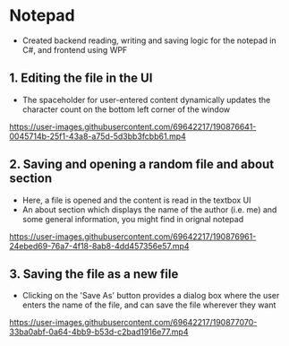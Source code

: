 # Notepad
- Created backend reading, writing and saving logic for the notepad in C#, and frontend using WPF

## 1. Editing the file in the UI
- The spaceholder for user-entered content dynamically updates the character count on the bottom left corner of the window

https://user-images.githubusercontent.com/69642217/190876641-0045714b-25f1-43a8-a75d-5d3bb3fcbb61.mp4

## 2. Saving and opening a random file and about section
- Here, a file is opened and the content is read in the textbox UI
- An about section which displays the name of the author (i.e. me) and some general information, you might find in orignal notepad

https://user-images.githubusercontent.com/69642217/190876961-24ebed69-76a7-4f18-8ab8-4dd457356e57.mp4

## 3. Saving the file as a new file
- Clicking on the 'Save As' button provides a dialog box where the user enters the name of the file, and can save the file wherever they want

https://user-images.githubusercontent.com/69642217/190877070-33ba0abf-0a64-4bb9-b53d-c2bad1916e77.mp4
